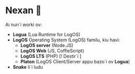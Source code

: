 # Nexan 👋

Ai nun`i worki ov:
- **Logua** (Lua Runtime for LogOS)
- **LogOS** Operating System (LogOS) familu, kiu havi:
  - **LogOS server** (Node.JS)
  - **LogOS Web** (JS, CoffieScript)
  - **LogOS LTS** (PHP) [! Destir`i ]
  - **Platon** (LogOS Client/Server appu bazo`i ov **Logua**)
- **Snake** li`i ludu 

